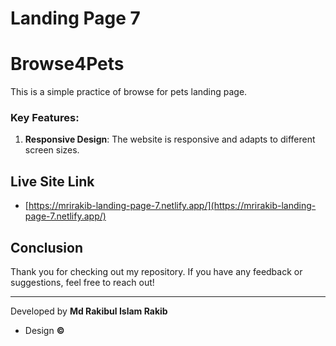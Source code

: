 # Landing Page 7

# Browse4Pets

This is a simple practice of browse for pets landing page.

### Key Features:

1. **Responsive Design**: The website is responsive and adapts to different screen sizes.

## Live Site Link

- [https://mrirakib-landing-page-7.netlify.app/](https://mrirakib-landing-page-7.netlify.app/)

## Conclusion

Thank you for checking out my repository. If you have any feedback or suggestions, feel free to reach out!

---

Developed by **Md Rakibul Islam Rakib**

- Design **©**
